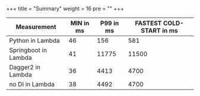 +++
title = "Summary"
weight = 16
pre = ""
+++


| Measurement          | MIN in ms | P99 in ms | FASTEST COLD-START in ms |
|----------------------|-----------|-----------|--------------------------|
| Python in Lambda     | 46        | 156       | 581                      |
| Springboot in Lambda | 41        | 11775     | 11500                    |
| Dagger2 in Lambda    | 36        | 4413      | 4700                     |
| no DI in Lambda      | 38        | 4492      | 4700                     |